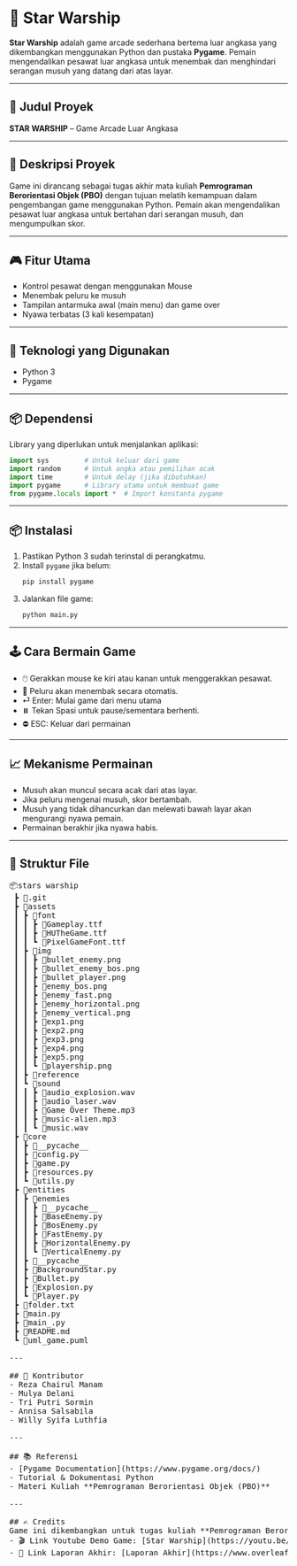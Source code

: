 # 🚀 Star Warship

**Star Warship** adalah game arcade sederhana bertema luar angkasa yang dikembangkan menggunakan Python dan pustaka **Pygame**. Pemain mengendalikan pesawat luar angkasa untuk menembak dan menghindari serangan musuh yang datang dari atas layar.

---

## 📌 Judul Proyek
**STAR WARSHIP** – Game Arcade Luar Angkasa

---

## 📃 Deskripsi Proyek
Game ini dirancang sebagai tugas akhir mata kuliah **Pemrograman Berorientasi Objek (PBO)** dengan tujuan melatih kemampuan dalam pengembangan game menggunakan Python. Pemain akan mengendalikan pesawat luar angkasa untuk bertahan dari serangan musuh, dan mengumpulkan skor.

---

## 🎮 Fitur Utama
- Kontrol pesawat dengan menggunakan Mouse
- Menembak peluru ke musuh
- Tampilan antarmuka awal (main menu) dan game over
- Nyawa terbatas (3 kali kesempatan)

---

## 🧰 Teknologi yang Digunakan
- Python 3
- Pygame

---

## 📦 Dependensi
Library yang diperlukan untuk menjalankan aplikasi:
```python
import sys         # Untuk keluar dari game
import random      # Untuk angka atau pemilihan acak
import time        # Untuk delay (jika dibutuhkan)
import pygame      # Library utama untuk membuat game
from pygame.locals import *  # Import konstanta pygame
```

---

## 📦 Instalasi
1. Pastikan Python 3 sudah terinstal di perangkatmu.
2. Install `pygame` jika belum:
   ```bash
   pip install pygame
   ```
3. Jalankan file game:
   ```bash
   python main.py
   ```

---

## 🕹️ Cara Bermain Game
- 🖱️ Gerakkan mouse ke kiri atau kanan untuk menggerakkan pesawat.
- 🔫 Peluru akan menembak secara otomatis.
- ⏎  Enter: Mulai game dari menu utama
- ⏸️ Tekan Spasi untuk pause/sementara berhenti.
- ⛔ ESC: Keluar dari permainan

---

## 📈 Mekanisme Permainan
- Musuh akan muncul secara acak dari atas layar.
- Jika peluru mengenai musuh, skor bertambah.
- Musuh yang tidak dihancurkan dan melewati bawah layar akan mengurangi nyawa pemain.
- Permainan berakhir jika nyawa habis.

---

## 📂 Struktur File
<pre>
📦stars warship
 ┣ 📂.git
 ┣ 📂assets
 ┃ ┣ 📂font
 ┃ ┃ ┣ 📜Gameplay.ttf
 ┃ ┃ ┣ 📜HUTheGame.ttf
 ┃ ┃ ┗ 📜PixelGameFont.ttf
 ┃ ┣ 📂img
 ┃ ┃ ┣ 📜bullet_enemy.png
 ┃ ┃ ┣ 📜bullet_enemy_bos.png
 ┃ ┃ ┣ 📜bullet_player.png
 ┃ ┃ ┣ 📜enemy_bos.png
 ┃ ┃ ┣ 📜enemy_fast.png
 ┃ ┃ ┣ 📜enemy_horizontal.png
 ┃ ┃ ┣ 📜enemy_vertical.png
 ┃ ┃ ┣ 📜exp1.png
 ┃ ┃ ┣ 📜exp2.png
 ┃ ┃ ┣ 📜exp3.png
 ┃ ┃ ┣ 📜exp4.png
 ┃ ┃ ┣ 📜exp5.png
 ┃ ┃ ┗ 📜playership.png
 ┃ ┣ 📂reference
 ┃ ┗ 📂sound
 ┃ ┃ ┣ 📜audio_explosion.wav
 ┃ ┃ ┣ 📜audio_laser.wav
 ┃ ┃ ┣ 📜Game Over Theme.mp3
 ┃ ┃ ┣ 📜music-alien.mp3
 ┃ ┃ ┗ 📜music.wav
 ┣ 📂core
 ┃ ┣ 📂__pycache__
 ┃ ┣ 📜config.py
 ┃ ┣ 📜game.py
 ┃ ┣ 📜resources.py
 ┃ ┗ 📜utils.py
 ┣ 📂entities
 ┃ ┣ 📂enemies
 ┃ ┃ ┣ 📂__pycache__
 ┃ ┃ ┣ 📜BaseEnemy.py
 ┃ ┃ ┣ 📜BosEnemy.py
 ┃ ┃ ┣ 📜FastEnemy.py
 ┃ ┃ ┣ 📜HorizontalEnemy.py
 ┃ ┃ ┗ 📜VerticalEnemy.py
 ┃ ┣ 📂__pycache__
 ┃ ┣ 📜BackgroundStar.py
 ┃ ┣ 📜Bullet.py
 ┃ ┣ 📜Explosion.py
 ┃ ┗ 📜Player.py
 ┣ 📜folder.txt
 ┣ 📜main.py
 ┣ 📜main_.py
 ┣ 📜README.md
 ┗ 📜uml_game.puml

---

## 👥 Kontributor
- Reza Chairul Manam
- Mulya Delani
- Tri Putri Sormin
- Annisa Salsabila
- Willy Syifa Luthfia

---

## 📚 Referensi
- [Pygame Documentation](https://www.pygame.org/docs/)
- Tutorial & Dokumentasi Python
- Materi Kuliah **Pemrograman Berorientasi Objek (PBO)**

---

## ✍️ Credits
Game ini dikembangkan untuk tugas kuliah **Pemrograman Berorientasi Objek (PBO)**.
- 🎬 Link Youtube Demo Game: [Star Warship](https://youtu.be/26ugjIAx2XI)  
- 📄 Link Laporan Akhir: [Laporan Akhir](https://www.overleaf.com/read/ckbfngyzchcn#cc9cba)

